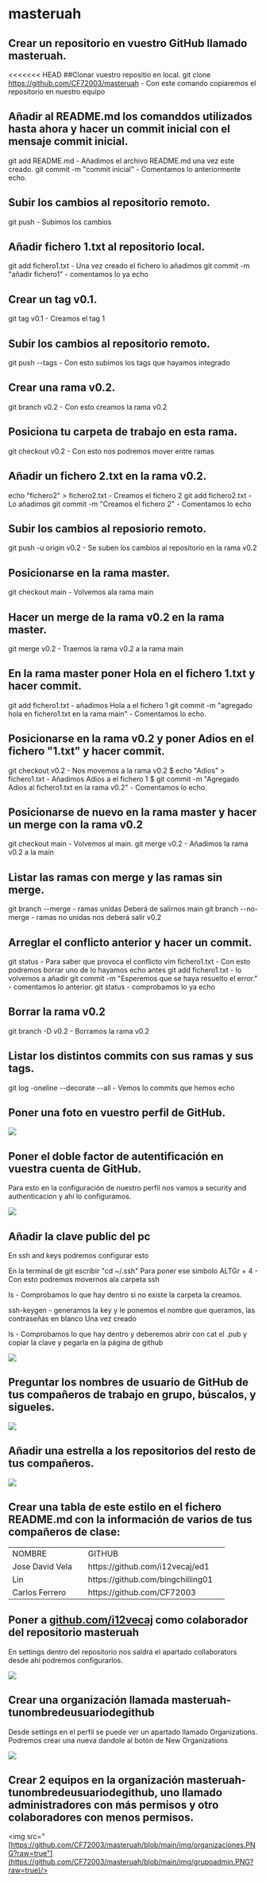 # masteruah
## Crear un repositorio en vuestro GitHub llamado **masteruah**.

<<<<<<< HEAD
##Clonar vuestro repositio en local.
git clone https://github.com/CF72003/masteruah - Con este comando copiaremos el repositorio en nuestro equipo 

## Añadir al README.md los comanddos utilizados hasta ahora y hacer un commit inicial con el mensaje **commit inicial**.
git add README.md - Añadimos el archivo README.md una vez este creado.
git commit -m "commit inicial" - Comentamos lo anteriormente echo.

## Subir los cambios al repositorio remoto.
git push - Subimos los cambios

## Añadir fichero **1.txt** al repositorio local.
git add fichero1.txt - Una vez creado el fichero lo añadimos
git commit -m "añadir fichero1" - comentamos lo ya echo

## Crear un tag **v0.1**.
git tag v0.1 - Creamos el tag 1

 ## Subir los cambios al repositorio remoto.
git push --tags - Con esto subimos los tags que hayamos integrado

## Crear una rama **v0.2**.
git branch v0.2 - Con esto creamos la rama v0.2

## Posiciona tu carpeta de trabajo en esta rama.
git checkout v0.2  - Con esto nos podremos mover entre ramas

## Añadir un fichero **2.txt** en la rama **v0.2**.
echo "fichero2" > fichero2.txt - Creamos el fichero 2
git add fichero2.txt - Lo añadimos
git commit -m "Creamos el fichero 2" - Comentamos lo echo

## Subir los cambios al reposiorio remoto.
git push -u origin v0.2 - Se suben los cambios al repositorio en la rama v0.2

## Posicionarse en la rama **master**.
git checkout main - Volvemos ala rama main

## Hacer un merge de la rama **v0.2** en la rama **master**.
git merge v0.2 - Traemos la rama v0.2 a la rama main

## En la rama **master** poner **Hola** en el fichero **1.txt** y hacer commit.
git add fichero1.txt - añadimos Hola a el fichero 1
git commit -m "agregado hola en fichero1.txt en la rama main" - Comentamos lo echo.

## Posicionarse en la rama **v0.2** y poner **Adios** en el fichero "1.txt" y hacer commit.
git checkout v0.2 - Nos movemos a la rama v0.2
$ echo "Adios" > fichero1.txt - Añadimos Adios a el fichero 1
$ git commit -m "Agregado Adios al fichero1.txt en la rama v0.2" - Comentamos lo echo.

## Posicionarse de nuevo en la rama **master** y hacer un merge con la rama **v0.2**
 git checkout main - Volvemos al main.
 git merge v0.2 - Añadimos la rama v0.2 a la main  
 
 ## Listar las ramas con merge y las ramas sin merge.
 git branch --merge - ramas unidas  Deberá de salirnos main
 git branch --no-merge  -  ramas no unidas nos deberá salir v0.2
 
 ## Arreglar el conflicto anterior y hacer un commit.
 git status -  Para saber que provoca el conflicto
 vim fichero1.txt - Con esto podremos borrar uno de lo hayamos echo antes
 git add fichero1.txt -  lo volvemos a añadir
 git commit -m "Esperemos que se haya resuelto el error." - comentamos lo anterior.
 git status -  comprobamos lo ya echo 
 
 ## Borrar la rama **v0.2**
 git branch -D v0.2 -  Borramos la rama v0.2
 
 ## Listar los distintos commits con sus ramas y sus tags.
 git log -oneline --decorate --all - Vemos lo commits que hemos echo 
 
 ## Poner una foto en vuestro perfil de GitHub.
 
 <img src="https://github.com/CF72003/masteruah/blob/main/img/Foto.PNG?raw=true"/>
 
 ## Poner el doble factor de autentificación en vuestra cuenta de GitHub.
 Para esto en la configuración de nuestro perfil
 nos vamos a security and authenticacion y ahí 
 lo configuramos.
 
 <img src="https://github.com/CF72003/masteruah/blob/main/img/autenticacion.PNG?raw=true"/>
 
 ## Añadir la clave public del pc
 En ssh and keys podremos configurar esto
 
 En la terminal de git  escribir "cd ~/.ssh" Para poner ese simbolo ALTGr + 4 - Con esto podremos movernos ala carpeta ssh
 
 ls -  Comprobamos lo que hay dentro  si no existe la carpeta la creamos. 
 
 ssh-keygen - generamos la key y le ponemos el nombre que queramos, las contraseñas en blanco
 Una vez creado 
 
 ls -  Comprobamos lo que hay dentro  y deberemos abrir con cat el .pub  y copiar la clave y pegarla en la página de github
 
 <img src="https://github.com/CF72003/masteruah/blob/main/img/key.PNG?raw=true"/>
 
## Preguntar los nombres de usuario de GitHub de tus compañeros de trabajo en grupo, búscalos, y sigueles.

<img src="https://github.com/CF72003/masteruah/blob/main/img/amigos.PNG?raw=true"/>

##  Añadir una estrella a los repositorios del resto de tus compañeros.

<img src="https://github.com/CF72003/masteruah/blob/main/img/estrella.PNG?raw=true"/>

## Crear una tabla de este estilo en el fichero **README.md** con la información de varios de tus compañeros de clase:

<table>
 <tr>
  <td> NOMBRE <td/>
  <td> GITHUB <td/>
  <tr/>
 <tr>
  <td>Jose David Vela<td/>
  <td>https://github.com/i12vecaj/ed1<td/>
  <tr/>
 <tr>
  <td> Lin <td/>
  <td>https://github.com/bingchilling01<td/>
  <tr/>
 <tr>
  <td>Carlos Ferrero<td/>
  <td>https://github.com/CF72003<td/>
  <tr/>
 <table/>
 
 ## Poner a [github.com/i12vecaj](http://github.com/i12vecaj) como colaborador del repositorio **masteruah**
 
 En settings dentro del repositorio nos saldrá el apartado collaborators desde ahí podremos configurarlos.
 
 <img src="https://github.com/CF72003/masteruah/blob/main/img/colaborador.PNG?raw=true"/>

 ##  Crear una organización llamada **masteruah-tunombredeusuariodegithub**
 
 Desde settings  en el perfil se puede ver un apartado llamado Organizations. Podremos crear una nueva dandole al botón de New Organizations
 
 <img src="https://github.com/CF72003/masteruah/blob/main/img/organizaciones.PNG?raw=true"/>
 
 ## Crear 2 equipos en la organización **masteruah-tunombredeusuariodegithub**, uno llamado **administradores** con más permisos y otro **colaboradores** con menos permisos.

  <img src="[https://github.com/CF72003/masteruah/blob/main/img/organizaciones.PNG?raw=true"](https://github.com/CF72003/masteruah/blob/main/img/grupoadmin.PNG?raw=true)/>
